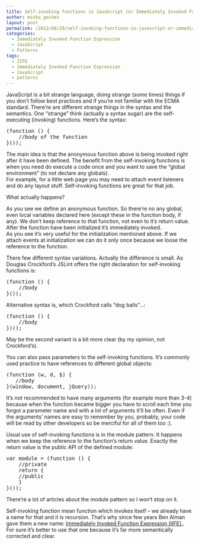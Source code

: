 ```yaml
---
title: Self-invoking functions in JavaScript (or Immediately Invoked Function Expressions)
author: minko_gechev
layout: post
permalink: /2012/08/29/self-invoking-functions-in-javascript-or-immediately-invoked-function-expression/
categories:
  - Immediately Invoked Function Expression
  - JavaScript
  - Patterns
tags:
  - IIFE
  - Immediately Invoked Function Expression
  - JavaScript
  - patterns
---
```

JavaScript is a bit strange language, doing strange (some times) things if you don&#8217;t follow best practices and if you&#8217;re not familiar with the ECMA standard. There&#8217;re are different strange things in the syntax and the semantics. One &#8220;strange&#8221; think (actually a syntax sugar) are the self-executing (invoking) functions. Here&#8217;s the syntax:

<pre lang="JavaScript">
(function () {
    //body of the function
}());
</pre>

The main idea is that the anonymous function above is being invoked right after it have been defined. The benefit from the self-invoking functions is when you need do execute a code once and you want to save the &#8220;global environment&#8221; (to not declare any globals).  
For example, for a little web page you may need to attach event listeners and do any layout stuff. Self-invoking functions are great for that job.

What actually happens?

As you see we define an anonymous function. So there&#8217;re no any global, even local variables declared here (except these in the function body, if any). We don&#8217;t keep reference to that function, not even to it&#8217;s return value. After the function have been initialized it&#8217;s immediately invoked.  
As you see it&#8217;s very useful for the initialization mentioned above. If we attach events at initialization we can do it only once because we loose the reference to the function.

There few different syntax variations. Actually the difference is small. As Douglas Crockford&#8217;s JSLint offers the right declaration for self-invoking functions is:

<pre lang="JavaScript">(function () {
    //body
}());
</pre>

Alternative syntax is, which Crockford calls &#8220;dog balls&#8221;&#8230;:

<pre lang="JavaScript">(function () {
    //body
})();
</pre>

May be the second variant is a bit more clear (by my opinion, not Crockford&#8217;s).

You can also pass parameters to the self-invoking functions. It&#8217;s commonly used practice to have references to different global objects:

<pre lang="JavaScript">(function (w, d, $) {
   //body
}(window, document, jQuery));
</pre>

It&#8217;s not recommended to have many arguments (for example more than 3-4) because when the function became bigger you have to scroll each time you forgot a parameter name and with a lot of arguments it&#8217;ll be often. Even if the arguments&#8217; names are easy to remember by you, probably, your code will be read by other developers so be merciful for all of them too :).

Usual use of self-invoking functions is in the module pattern. It happens when we keep the reference to the function&#8217;s return value. Exactly the return value is the public API of the defined module:

<pre lang="JavaScript">var module = (function () {
    //private
    return {
    //public
    }
}());
</pre>

There&#8217;re a lot of articles about the module pattern so I won&#8217;t stop on it.

Self-invoking function mean function which invokes itself &#8211; we already have a name for that and it is recursion. That&#8217;s why since few years Ben Alman gave them a new name: [Immediately Invoked Function Expression (IIFE).][1]. For sure it&#8217;s better to use that one because it&#8217;s far more semantically corrected and clear.

 [1]: http://benalman.com/news/2010/11/immediately-invoked-function-expression/